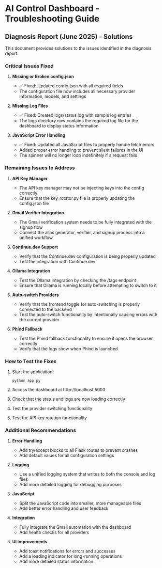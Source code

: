 # AI Control Dashboard - Troubleshooting Guide

## Diagnosis Report (June 2025) - Solutions

This document provides solutions to the issues identified in the diagnosis report.

### Critical Issues Fixed

1. **Missing or Broken config.json**
   - ✅ Fixed: Updated config.json with all required fields
   - The configuration file now includes all necessary provider information, models, and settings

2. **Missing Log Files**
   - ✅ Fixed: Created logs/status.log with sample log entries
   - The logs directory now contains the required log file for the dashboard to display status information

3. **JavaScript Error Handling**
   - ✅ Fixed: Updated all JavaScript files to properly handle fetch errors
   - Added proper error handling to prevent silent failures in the UI
   - The spinner will no longer loop indefinitely if a request fails

### Remaining Issues to Address

1. **API Key Manager**
   - The API key manager may not be injecting keys into the config correctly
   - Ensure that the key_rotator.py file is properly updating the config.json file

2. **Gmail Verifier Integration**
   - The Gmail verification system needs to be fully integrated with the signup flow
   - Connect the alias generator, verifier, and signup process into a unified workflow

3. **Continue.dev Support**
   - Verify that the Continue.dev configuration is being properly updated
   - Test the integration with Continue.dev

4. **Ollama Integration**
   - Test the Ollama integration by checking the /tags endpoint
   - Ensure that Ollama is running locally before attempting to switch to it

5. **Auto-switch Providers**
   - Verify that the frontend toggle for auto-switching is properly connected to the backend
   - Test the auto-switch functionality by intentionally causing errors with the current provider

6. **Phind Fallback**
   - Test the Phind fallback functionality to ensure it opens the browser correctly
   - Verify that the logs show when Phind is launched

### How to Test the Fixes

1. Start the application:
   ```
   python app.py
   ```

2. Access the dashboard at http://localhost:5000

3. Check that the status and logs are now loading correctly

4. Test the provider switching functionality

5. Test the API key rotation functionality

### Additional Recommendations

1. **Error Handling**
   - Add try/except blocks to all Flask routes to prevent crashes
   - Add default values for all configuration settings

2. **Logging**
   - Use a unified logging system that writes to both the console and log files
   - Add more detailed logging for debugging purposes

3. **JavaScript**
   - Split the JavaScript code into smaller, more manageable files
   - Add better error handling and user feedback

4. **Integration**
   - Fully integrate the Gmail automation with the dashboard
   - Add health checks for all providers

5. **UI Improvements**
   - Add toast notifications for errors and successes
   - Add a loading indicator for long-running operations
   - Add more detailed status information